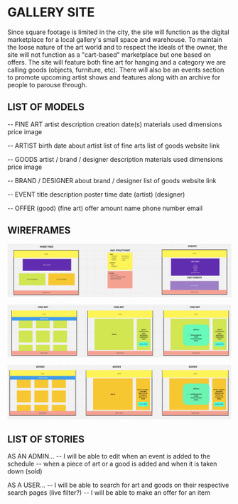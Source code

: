 # GALLERY SITE

Since square footage is limited in the city, the site will function as the digital marketplace for a local gallery's small space and warehouse. To maintain the loose nature of the art world and to respect the ideals of the owner, the site will not function as a "cart-based" marketplace but one based on offers. The site will feature both fine art for hanging and a category we are calling goods (objects, furniture, etc). There will also be an events section to promote upcoming artist shows and features along with an archive for people to parouse through.

## LIST OF MODELS

-- FINE ART
artist
description
creation date(s)
materials used
dimensions
price
image

-- ARTIST
birth date
about artist
list of fine arts
list of goods
website link

-- GOODS
artist / brand / designer
description
materials used
dimensions
price
image

-- BRAND / DESIGNER
about brand / designer
list of goods
website link

-- EVENT
title
description
poster
time
date
(artist)
(designer)

-- OFFER
(good)
(fine art)
offer amount
name
phone number
email


## WIREFRAMES

![wire1](wires/wire1.png)

![wire2](wires/wire2.png)

![wire3](wires/wire3.png)



## LIST OF STORIES


AS AN ADMIN...
    -- I will be able to edit when an event is added to the schedule
    -- when a piece of art or a good is added and when it is taken down (sold)


AS A USER...
    -- I will be able to search for art and goods on their respective search pages (live filter?)
    -- I will be able to make an offer for an item

